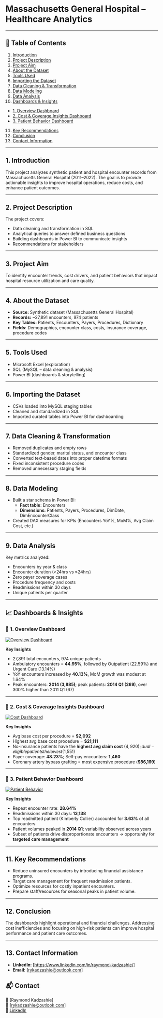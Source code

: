 # Massachusetts General Hospital – Healthcare Analytics  

---

## 📑 Table of Contents  
1. [Introduction](#1-introduction)  
2. [Project Description](#2-project-description)  
3. [Project Aim](#3-project-aim)  
4. [About the Dataset](#4-about-the-dataset)  
5. [Tools Used](#5-tools-used)  
6. [Importing the Dataset](#6-importing-the-dataset)  
7. [Data Cleaning & Transformation](#7-data-cleaning--transformation)  
8. [Data Modeling](#8-data-modeling)  
9. [Data Analysis](#9-data-analysis)  
10. [Dashboards & Insights](#-dashboards--insights)  
   - [1. Overview Dashboard](#-1-overview-dashboard)  
   - [2. Cost & Coverage Insights Dashboard](#-2-cost--coverage-insights-dashboard)  
   - [3. Patient Behavior Dashboard](#-3-patient-behavior-dashboard)  
11. [Key Recommendations](#11-key-recommendations)  
12. [Conclusion](#12-conclusion)  
13. [Contact Information](#13-contact-information) 

---

## 1. Introduction  
This project analyzes synthetic patient and hospital encounter records from Massachusetts General Hospital (2011–2022). The goal is to provide actionable insights to improve hospital operations, reduce costs, and enhance patient outcomes.  

---

## 2. Project Description  
The project covers:  
- Data cleaning and transformation in SQL  
- Analytical queries to answer defined business questions  
- Building dashboards in Power BI to communicate insights  
- Recommendations for stakeholders  

---

## 3. Project Aim  
To identify encounter trends, cost drivers, and patient behaviors that impact hospital resource utilization and care quality.  

---

## 4. About the Dataset  
- **Source:** Synthetic dataset (Massachusetts General Hospital)  
- **Records:** ~27,891 encounters, 974 patients  
- **Key Tables:** Patients, Encounters, Payers, Procedures, Dictionary  
- **Fields:** Demographics, encounter class, costs, insurance coverage, procedure codes  

---

## 5. Tools Used  
- Microsoft Excel (exploration)  
- SQL (MySQL – data cleaning & analysis)  
- Power BI (dashboards & storytelling)  

---

## 6. Importing the Dataset  
- CSVs loaded into MySQL staging tables  
- Cleaned and standardized in SQL  
- Imported curated tables into Power BI for dashboarding  

---

## 7. Data Cleaning & Transformation  
- Removed duplicates and empty rows  
- Standardized gender, marital status, and encounter class  
- Converted text-based dates into proper datetime formats  
- Fixed inconsistent procedure codes  
- Removed unnecessary staging fields  

---

## 8. Data Modeling  
- Built a star schema in Power BI:  
  - **Fact table:** Encounters  
  - **Dimensions:** Patients, Payers, Procedures, DimDate, DimEncounterClass  
- Created DAX measures for KPIs (Encounters YoY%, MoM%, Avg Claim Cost, etc.)  

---

## 9. Data Analysis  
Key metrics analyzed:  
- Encounters by year & class  
- Encounter duration (>24hrs vs ≤24hrs)  
- Zero payer coverage cases  
- Procedure frequency and costs  
- Readmissions within 30 days  
- Unique patients per quarter  

---

## 📈 Dashboards & Insights  

### 🔹 1. Overview Dashboard  
[![Overview Dashboard](images/Overview%20page.png)](images/Overview%20page.png) 

**Key Insights**  
- 27,891 total encounters, 974 unique patients  
- Ambulatory encounters = **44.95%**, followed by Outpatient (22.59%) and Urgent Care (13.14%)  
- YoY encounters increased by **40.13%**, MoM growth was modest at 1.64%  
- Peak encounters: **2014 (3,885)**; peak patients: **2014 Q1 (269)**, over 300% higher than 2011 Q1 (67)  

---

### 🔹 2. Cost & Coverage Insights Dashboard  
[![Cost Dashboard](images/Cost%20Insight.png)](images/Cost%20Insight.png)

**Key Insights**  
- Avg base cost per procedure = **$2,092**  
- Highest avg base cost procedure = **$21,111**  
- No-insurance patients have the **highest avg claim cost** ($4,920); dual-eligible patients the lowest ($1,551)  
- Payer coverage: **48.23%**; Self-pay encounters: **1,460**  
- Coronary artery bypass grafting = most expensive procedure (**$56,169**)  

---

### 🔹 3. Patient Behavior Dashboard  
[![Patient Behavior](images/patients_behavior.png)](images/patients_behavior.png) 

**Key Insights**  
- Repeat encounter rate: **28.64%**  
- Readmissions within 30 days: **13,138**  
- Top readmitted patient (Kimberly Collier) accounted for **3.63%** of all encounters  
- Patient volumes peaked in **2014 Q1**; variability observed across years  
- Subset of patients drive disproportionate encounters → opportunity for **targeted care management**  

---

## 11. Key Recommendations  
- Reduce uninsured encounters by introducing financial assistance programs.  
- Target care management for frequent readmission patients.  
- Optimize resources for costly inpatient encounters.  
- Prepare staff/resources for seasonal peaks in patient volume.  

---

## 12. Conclusion  
The dashboards highlight operational and financial challenges. Addressing cost inefficiencies and focusing on high-risk patients can improve hospital performance and patient care outcomes.  

---

## 13. Contact Information  
- **LinkedIn:** [https://www.linkedin.com/in/raymond-kadzashie/]  
- **Email:** [rykadzashie@outlook.com]  


## 📬 Contact
👤 [Raymond Kadzashie]  
📧 [rykadzashie@outlook.com]  
💼 [LinkedIn](https://www.linkedin.com/in/raymond-kadzashie/) 
